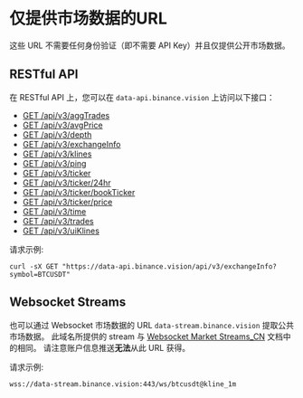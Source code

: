 # 仅提供市场数据的URL

这些 URL 不需要任何身份验证（即不需要 API Key）并且仅提供公开市场数据。

## RESTful API

在 RESTful API 上，您可以在 `data-api.binance.vision` 上访问以下接口：

* [GET /api/v3/aggTrades](../rest-api_CN.md#近期成交归集)
* [GET /api/v3/avgPrice](../rest-api_CN.md#当前平均价格)
* [GET /api/v3/depth](../rest-api_CN.md#深度信息)
* [GET /api/v3/exchangeInfo](../rest-api_CN.md#交易规范信息)
* [GET /api/v3/klines](../rest-api_CN.md#k线数据)
* [GET /api/v3/ping](../rest-api_CN.md#测试服务器连通性-ping)
* [GET /api/v3/ticker](../rest-api_CN.md#滚动窗口价格变动统计)
* [GET /api/v3/ticker/24hr](../rest-api_CN.md#24hr价格变动情况)
* [GET /api/v3/ticker/bookTicker](../rest-api_CN.md#最优挂单接口)
* [GET /api/v3/ticker/price](../rest-api_CN.md#最新价格接口)
* [GET /api/v3/time](../rest-api_CN.md#获取服务器时间)
* [GET /api/v3/trades](../rest-api_CN.md#近期成交)
* [GET /api/v3/uiKlines](../rest-api_CN.md#uik线数据)

请求示例:

```
curl -sX GET "https://data-api.binance.vision/api/v3/exchangeInfo?symbol=BTCUSDT" 
```

## Websocket Streams

也可以通过 Websocket 市场数据的 URL `data-stream.binance.vision` 提取公共市场数据。
此域名所提供的 stream 与 [Websocket Market Streams_CN](../web-socket-streams_CN.md) 文档中的相同。
请注意账户信息推送**无法**从此 URL 获得。

请求示例:

```
wss://data-stream.binance.vision:443/ws/btcusdt@kline_1m
```

